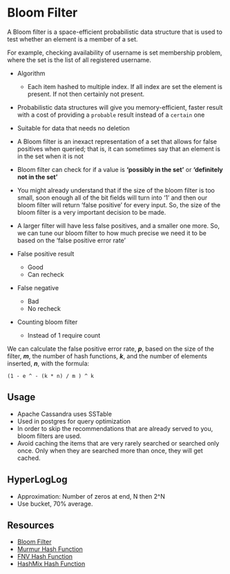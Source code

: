 # Bloom Filter

A Bloom filter is a space-efficient probabilistic data structure that is used to test whether an element is a member of a set.

For example, checking availability of username is set membership problem, where the set is the list of all registered username.

- Algorithm
    - Each item hashed to multiple index. If all index are set the element is present. If not then certainly not present.

- Probabilistic data structures will give you memory-efficient, faster result with a cost of providing a `probable` result instead of a `certain` one
- Suitable for data that needs no deletion
- A Bloom filter is an inexact representation of a set that allows for false positives when queried; that is, it can sometimes say that an element is in the set when it is not
- Bloom filter can check for if a value is **‘possibly in the set’** or **‘definitely not in the set’**
- You might already understand that if the size of the bloom filter is too small, soon enough all of the bit fields will turn into ‘1’ and then our bloom filter will return ‘false positive’ for every input. So, the size of the bloom filter is a very important decision to be made. 
- A larger filter will have less false positives, and a smaller one more. So, we can tune our bloom filter to how much precise we need it to be based on the ‘false positive error rate’

- False positive result
    - Good
    - Can recheck

- False negative
    - Bad 
    - No recheck

- Counting bloom filter
    - Instead of 1 require count

We can calculate the false positive error rate, **_p_**, based on the size of the filter, **_m_**, the number of hash functions, **_k_**, and the number of elements inserted, **_n_**, with the formula:

```
(1 - e ^ - (k * n) / m ) ^ k
```


## Usage
- Apache Cassandra uses SSTable
- Used in postgres for query optimization
- In order to skip the recommendations that are already served to you, bloom filters are used.
- Avoid caching the items that are very rarely searched or searched only once. Only when they are searched more than once, they will get cached.

## HyperLogLog
- Approximation: Number of zeros at end, N then 2^N
- Use bucket, 70% average.

## Resources
- [Bloom Filter](https://hackernoon.com/probabilistic-data-structures-bloom-filter-5374112a7832)
- [Murmur Hash Function](https://sites.google.com/site/murmurhash/)
- [FNV Hash Function](http://isthe.com/chongo/tech/comp/fnv/)
- [HashMix Hash Function](http://www.google.com/codesearch/url?ct=ext&url=http://www.concentric.net/~Ttwang/tech/inthash.htm&usg=AFQjCNEBOwEAd_jb5vYSckmG7OxrkeQhLA)